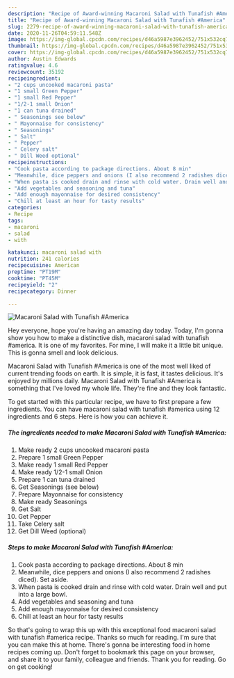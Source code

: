 ```yaml
---
description: "Recipe of Award-winning Macaroni Salad with Tunafish #America"
title: "Recipe of Award-winning Macaroni Salad with Tunafish #America"
slug: 2279-recipe-of-award-winning-macaroni-salad-with-tunafish-america
date: 2020-11-26T04:59:11.548Z
image: https://img-global.cpcdn.com/recipes/d46a5987e3962452/751x532cq70/macaroni-salad-with-tunafish-america-recipe-main-photo.jpg
thumbnail: https://img-global.cpcdn.com/recipes/d46a5987e3962452/751x532cq70/macaroni-salad-with-tunafish-america-recipe-main-photo.jpg
cover: https://img-global.cpcdn.com/recipes/d46a5987e3962452/751x532cq70/macaroni-salad-with-tunafish-america-recipe-main-photo.jpg
author: Austin Edwards
ratingvalue: 4.6
reviewcount: 35192
recipeingredient:
- "2 cups uncooked macaroni pasta"
- "1 small Green Pepper"
- "1 small Red Pepper"
- "1/2-1 small Onion"
- "1 can tuna drained"
- " Seasonings see below"
- " Mayonnaise for consistency"
- " Seasonings"
- " Salt"
- " Pepper"
- " Celery salt"
- " Dill Weed optional"
recipeinstructions:
- "Cook pasta according to package directions. About 8 min"
- "Meanwhile, dice peppers and onions (I also recommend 2 radishes diced). Set aside."
- "When pasta is cooked drain and rinse with cold water. Drain well and put into a large bowl."
- "Add vegetables and seasoning and tuna"
- "Add enough mayonnaise for desired consistency"
- "Chill at least an hour for tasty results"
categories:
- Recipe
tags:
- macaroni
- salad
- with

katakunci: macaroni salad with 
nutrition: 241 calories
recipecuisine: American
preptime: "PT19M"
cooktime: "PT45M"
recipeyield: "2"
recipecategory: Dinner

---
```



![Macaroni Salad with Tunafish #America](https://img-global.cpcdn.com/recipes/d46a5987e3962452/751x532cq70/macaroni-salad-with-tunafish-america-recipe-main-photo.jpg)

Hey everyone, hope you're having an amazing day today. Today, I'm gonna show you how to make a distinctive dish, macaroni salad with tunafish #america. It is one of my favorites. For mine, I will make it a little bit unique. This is gonna smell and look delicious.

Macaroni Salad with Tunafish #America is one of the most well liked of current trending foods on earth. It is simple, it is fast, it tastes delicious. It's enjoyed by millions daily. Macaroni Salad with Tunafish #America is something that I've loved my whole life. They're fine and they look fantastic.




To get started with this particular recipe, we have to first prepare a few ingredients. You can have macaroni salad with tunafish #america using 12 ingredients and 6 steps. Here is how you can achieve it.

<!--inarticleads1-->

##### The ingredients needed to make Macaroni Salad with Tunafish #America:

1. Make ready 2 cups uncooked macaroni pasta
1. Prepare 1 small Green Pepper
1. Make ready 1 small Red Pepper
1. Make ready 1/2-1 small Onion
1. Prepare 1 can tuna drained
1. Get  Seasonings (see below)
1. Prepare  Mayonnaise for consistency
1. Make ready  Seasonings
1. Get  Salt
1. Get  Pepper
1. Take  Celery salt
1. Get  Dill Weed (optional)




<!--inarticleads2-->

##### Steps to make Macaroni Salad with Tunafish #America:

1. Cook pasta according to package directions. About 8 min
1. Meanwhile, dice peppers and onions (I also recommend 2 radishes diced). Set aside.
1. When pasta is cooked drain and rinse with cold water. Drain well and put into a large bowl.
1. Add vegetables and seasoning and tuna
1. Add enough mayonnaise for desired consistency
1. Chill at least an hour for tasty results




So that's going to wrap this up with this exceptional food macaroni salad with tunafish #america recipe. Thanks so much for reading. I'm sure that you can make this at home. There's gonna be interesting food in home recipes coming up. Don't forget to bookmark this page on your browser, and share it to your family, colleague and friends. Thank you for reading. Go on get cooking!
